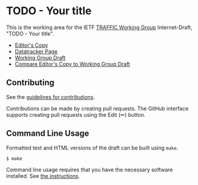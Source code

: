 # TODO - Your title

This is the working area for the IETF [TRAFFIC Working Group](https://datatracker.ietf.org/wg/traffic/documents/) Internet-Draft, "TODO - Your title".

* [Editor's Copy](https://z-Endeavor.github.io/Internet-Draft/#go.draft-ietf-traffic-shaping.html)
* [Datatracker Page](https://datatracker.ietf.org/doc/draft-ietf-traffic-shaping)
* [Working Group Draft](https://datatracker.ietf.org/doc/html/draft-ietf-traffic-shaping)
* [Compare Editor's Copy to Working Group Draft](https://z-Endeavor.github.io/Internet-Draft/#go.draft-ietf-traffic-shaping.diff)


## Contributing

See the
[guidelines for contributions](https://github.com/z-Endeavor/Internet-Draft/blob/main/CONTRIBUTING.md).

Contributions can be made by creating pull requests.
The GitHub interface supports creating pull requests using the Edit (✏) button.


## Command Line Usage

Formatted text and HTML versions of the draft can be built using `make`.

```sh
$ make
```

Command line usage requires that you have the necessary software installed.  See
[the instructions](https://github.com/martinthomson/i-d-template/blob/main/doc/SETUP.md).

